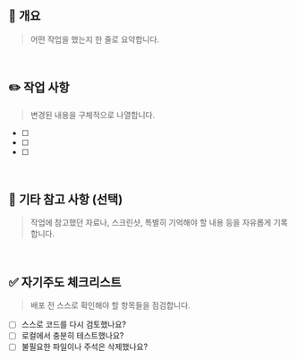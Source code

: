 ## 📑 개요

> 어떤 작업을 했는지 한 줄로 요약합니다.

<br>

## ✏️ 작업 사항

> 변경된 내용을 구체적으로 나열합니다.

- [ ]
- [ ]
- [ ]

<br>

## 📝 기타 참고 사항 (선택)

> 작업에 참고했던 자료나, 스크린샷, 특별히 기억해야 할 내용 등을 자유롭게 기록합니다.

<br>

## ✅ 자기주도 체크리스트

> 배포 전 스스로 확인해야 할 항목들을 점검합니다.

- [ ] 스스로 코드를 다시 검토했나요?
- [ ] 로컬에서 충분히 테스트했나요?
- [ ] 불필요한 파일이나 주석은 삭제했나요?
